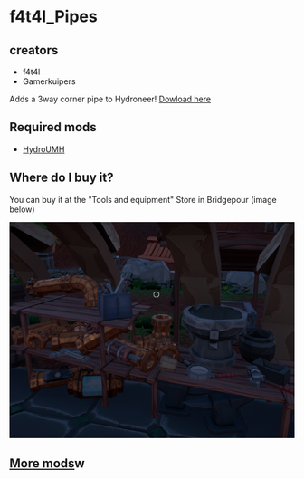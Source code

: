 # f4t4l_Pipes

## creators

- f4t4l
- Gamerkuipers

Adds a 3way corner pipe to Hydroneer! [Dowload here](https://github.com/Gamerkuipers/Hydroneer-Modding/raw/main/f4t4l_Pipes/500-f4t4l_Pipes_P.pak)

## Required mods

- [HydroUMH](https://github.com/RHlNO/HydroneerModding/raw/main/Release%20Mods/501-HydroUMH_P.pak)

## Where do I buy it?

You can buy it at the "Tools and equipment" Store in Bridgepour (image below)

![3WayPipe](./img/3WayCornerPipe-Store.png)

## [More mods](../../../)w
